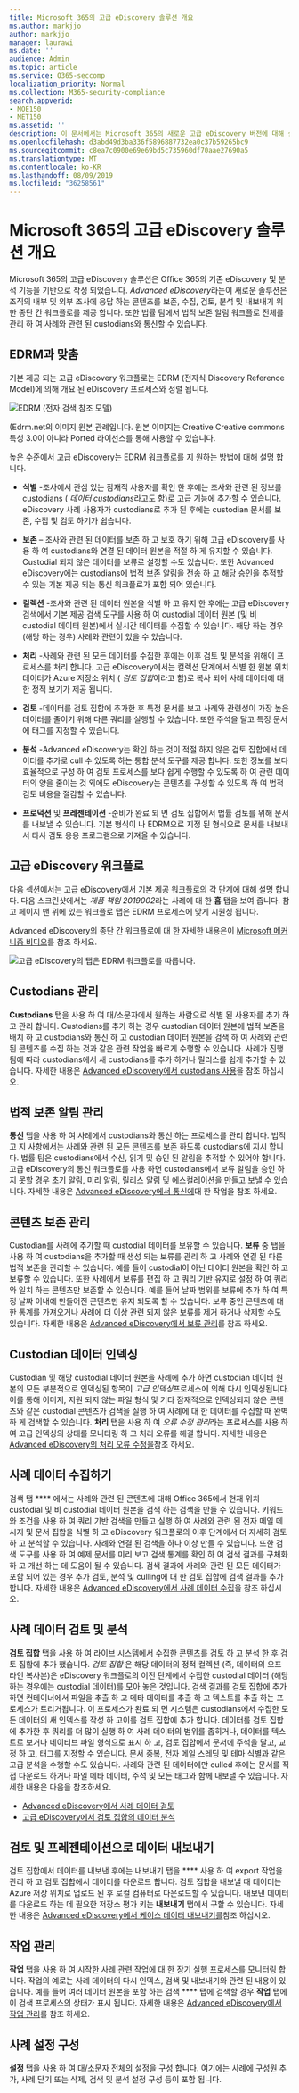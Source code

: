 ```yaml
---
title: Microsoft 365의 고급 eDiscovery 솔루션 개요
ms.author: markjjo
author: markjjo
manager: laurawi
ms.date: ''
audience: Admin
ms.topic: article
ms.service: O365-seccomp
localization_priority: Normal
ms.collection: M365-security-compliance
search.appverid:
- MOE150
- MET150
ms.assetid: ''
description: 이 문서에서는 Microsoft 365의 새로운 고급 eDiscovery 버전에 대해 설명 합니다.
ms.openlocfilehash: d3abd49d3ba336f5896887732ea0c37b59265bc9
ms.sourcegitcommit: c8ea7c0900e69e69bd5c735960df70aae27690a5
ms.translationtype: MT
ms.contentlocale: ko-KR
ms.lasthandoff: 08/09/2019
ms.locfileid: "36258561"
---
```

# <a name="overview-of-the-advanced-ediscovery-solution-in-microsoft-365"></a>Microsoft 365의 고급 eDiscovery 솔루션 개요

Microsoft 365의 고급 eDiscovery 솔루션은 Office 365의 기존 eDiscovery 및 분석 기능을 기반으로 작성 되었습니다. *Advanced eDiscovery*라는이 새로운 솔루션은 조직의 내부 및 외부 조사에 응답 하는 콘텐츠를 보존, 수집, 검토, 분석 및 내보내기 위한 종단 간 워크플로를 제공 합니다. 또한 법률 팀에서 법적 보존 알림 워크플로 전체를 관리 하 여 사례와 관련 된 custodians와 통신할 수 있습니다. 

## <a name="alignment-with-edrm"></a>EDRM과 맞춤

기본 제공 되는 고급 eDiscovery 워크플로는 EDRM (전자식 Discovery Reference Model)에 의해 개요 된 eDiscovery 프로세스와 정렬 됩니다. 

![EDRM (전자 검색 참조 모델)](../media/EDRMv1.png)

(Edrm.net의 이미지 원본 관례입니다. 원본 이미지는 Creative Creative commons 특성 3.0이 아니라 Ported 라이선스를 통해 사용할 수 있습니다.

높은 수준에서 고급 eDiscovery는 EDRM 워크플로를 지 원하는 방법에 대해 설명 합니다.

- **식별** -조사에서 관심 있는 잠재적 사용자를 확인 한 후에는 조사와 관련 된 정보를 custodians ( *데이터 custodians*라고도 함)로 고급 기능에 추가할 수 있습니다. eDiscovery 사례 사용자가 custodians로 추가 된 후에는 custodian 문서를 보존, 수집 및 검토 하기가 쉽습니다.

- **보존** – 조사와 관련 된 데이터를 보존 하 고 보호 하기 위해 고급 eDiscovery를 사용 하 여 custodians와 연결 된 데이터 원본을 적절 하 게 유지할 수 있습니다. Custodial 되지 않은 데이터를 보류로 설정할 수도 있습니다. 또한 Advanced eDiscovery에는 custodians에 법적 보존 알림을 전송 하 고 해당 승인을 추적할 수 있는 기본 제공 되는 통신 워크플로가 포함 되어 있습니다.

- **컬렉션** -조사와 관련 된 데이터 원본을 식별 하 고 유지 한 후에는 고급 eDiscovery 검색에서 기본 제공 검색 도구를 사용 하 여 custodial 데이터 원본 (및 비 custodial 데이터 원본)에서 실시간 데이터를 수집할 수 있습니다. 해당 하는 경우 (해당 하는 경우) 사례와 관련이 있을 수 있습니다.

- **처리** -사례와 관련 된 모든 데이터를 수집한 후에는 이후 검토 및 분석을 위해이 프로세스를 처리 합니다. 고급 eDiscovery에서는 컬렉션 단계에서 식별 한 원본 위치 데이터가 Azure 저장소 위치 ( *검토 집합*이라고 함)로 복사 되어 사례 데이터에 대 한 정적 보기가 제공 됩니다. 
 
- **검토** -데이터를 검토 집합에 추가한 후 특정 문서를 보고 사례와 관련성이 가장 높은 데이터를 줄이기 위해 다른 쿼리를 실행할 수 있습니다. 또한 주석을 달고 특정 문서에 태그를 지정할 수 있습니다.
 
- **분석** -Advanced eDiscovery는 확인 하는 것이 적절 하지 않은 검토 집합에서 데이터를 추가로 cull 수 있도록 하는 통합 분석 도구를 제공 합니다. 또한 정보를 보다 효율적으로 구성 하 여 검토 프로세스를 보다 쉽게 수행할 수 있도록 하 여 관련 데이터의 양을 줄이는 것 외에도 eDiscovery는 콘텐츠를 구성할 수 있도록 하 여 법적 검토 비용을 절감할 수 있습니다.

- **프로덕션** 및 **프레젠테이션** -준비가 완료 되 면 검토 집합에서 법률 검토를 위해 문서를 내보낼 수 있습니다. 기본 형식이 나 EDRM으로 지정 된 형식으로 문서를 내보내서 타사 검토 응용 프로그램으로 가져올 수 있습니다.

## <a name="advanced-ediscovery-workflow"></a>고급 eDiscovery 워크플로

다음 섹션에서는 고급 eDiscovery에서 기본 제공 워크플로의 각 단계에 대해 설명 합니다. 다음 스크린샷에서는 *제품 책임 2019002*라는 사례에 대 한 **홈** 탭을 보여 줍니다. 참고 페이지 맨 위에 있는 워크플로 탭은 EDRM 프로세스에 맞게 시퀀싱 됩니다. 

Advanced eDiscovery의 종단 간 워크플로에 대 한 자세한 내용은이 [Microsoft 메커니즘 비디오](https://go.microsoft.com/fwlink/?linkid=2066133)를 참조 하세요. 

![고급 eDiscovery의 탭은 EDRM 워크플로를 따릅니다.](../media/aedisco-homepage-1.png)

## <a name="managing-custodians"></a>Custodians 관리

**Custodians** 탭을 사용 하 여 대/소문자에서 원하는 사람으로 식별 된 사용자를 추가 하 고 관리 합니다. Custodians를 추가 하는 경우 custodian 데이터 원본에 법적 보존을 배치 하 고 custodians와 통신 하 고 custodian 데이터 원본을 검색 하 여 사례와 관련 된 콘텐츠를 수집 하는 것과 같은 관련 작업을 빠르게 수행할 수 있습니다. 사례가 진행 됨에 따라 custodians에서 새 custodians를 추가 하거나 릴리스를 쉽게 추가할 수 있습니다. 자세한 내용은 [Advanced eDiscovery에서 custodians 사용](managing-custodians.md)을 참조 하십시오.

## <a name="managing-legal-hold-notifications"></a>법적 보존 알림 관리

**통신** 탭을 사용 하 여 사례에서 custodians와 통신 하는 프로세스를 관리 합니다. 법적 고 지 사항에서는 사례와 관련 된 모든 콘텐츠를 보존 하도록 custodians에 지시 합니다. 법률 팀은 custodians에서 수신, 읽기 및 승인 된 알림을 추적할 수 있어야 합니다. 고급 eDiscovery의 통신 워크플로를 사용 하면 custodians에서 보류 알림을 승인 하지 못할 경우 초기 알림, 미리 알림, 릴리스 알림 및 에스컬레이션을 만들고 보낼 수 있습니다. 자세한 내용은 [Advanced eDiscovery에서 통신에](managing-custodian-communications.md)대 한 작업을 참조 하세요.

## <a name="managing-content-preservation"></a>콘텐츠 보존 관리

Custodian를 사례에 추가할 때 custodial 데이터를 보유할 수 있습니다. **보류** 중 탭을 사용 하 여 custodians을 추가할 때 생성 되는 보류를 관리 하 고 사례와 연결 된 다른 법적 보존을 관리할 수 있습니다. 예를 들어 custodial이 아닌 데이터 원본을 확인 하 고 보류할 수 있습니다. 또한 사례에서 보류를 편집 하 고 쿼리 기반 유지로 설정 하 여 쿼리와 일치 하는 콘텐츠만 보존할 수 있습니다. 예를 들어 날짜 범위를 보류에 추가 하 여 특정 날짜 이내에 만들어진 콘텐츠만 유지 되도록 할 수 있습니다. 보류 중인 콘텐츠에 대 한 통계를 가져오거나 사례에 더 이상 관련 되지 않은 보류를 제거 하거나 삭제할 수도 있습니다. 자세한 내용은 [Advanced eDiscovery에서 보류 관리](managing-holds.md)를 참조 하세요.

## <a name="indexing-custodian-data"></a>Custodian 데이터 인덱싱

Custodian 및 해당 custodial 데이터 원본을 사례에 추가 하면 custodian 데이터 원본의 모든 부분적으로 인덱싱된 항목이 *고급 인덱싱*프로세스에 의해 다시 인덱싱됩니다. 이를 통해 이미지, 지원 되지 않는 파일 형식 및 기타 잠재적으로 인덱싱되지 않은 콘텐츠와 같은 custodial 콘텐츠가 검색을 실행 하 여 사례에 대 한 데이터를 수집할 때 완벽 하 게 검색할 수 있습니다. **처리** 탭을 사용 하 여 *오류 수정 관리*라는 프로세스를 사용 하 여 고급 인덱싱의 상태를 모니터링 하 고 처리 오류를 해결 합니다. 자세한 내용은 [Advanced eDiscovery의 처리 오류 수정을](processing-data-for-case.md)참조 하세요.

## <a name="collecting-case-data"></a>사례 데이터 수집하기

검색 탭 **** 에서는 사례와 관련 된 콘텐츠에 대해 Office 365에서 현재 위치 custodial 및 비 custodial 데이터 원본을 검색 하는 검색을 만들 수 있습니다. 키워드와 조건을 사용 하 여 쿼리 기반 검색을 만들고 실행 하 여 사례와 관련 된 전자 메일 메시지 및 문서 집합을 식별 하 고 eDiscovery 워크플로의 이후 단계에서 더 자세히 검토 하 고 분석할 수 있습니다. 사례와 연결 된 검색을 하나 이상 만들 수 있습니다. 또한 검색 도구를 사용 하 여 예제 문서를 미리 보고 검색 통계를 확인 하 여 검색 결과를 구체화 하 고 개선 하는 데 도움이 될 수 있습니다. 검색 결과에 사례와 관련 된 모든 데이터가 포함 되어 있는 경우 추가 검토, 분석 및 culling에 대 한 검토 집합에 검색 결과를 추가 합니다. 자세한 내용은 [Advanced eDiscovery에서 사례 데이터 수집](collecting-data-for-ediscovery.md)을 참조 하십시오.

## <a name="reviewing-and-analyzing-case-data"></a>사례 데이터 검토 및 분석

**검토 집합** 탭을 사용 하 여 라이브 시스템에서 수집한 콘텐츠를 검토 하 고 분석 한 후 검토 집합에 추가 했습니다. *검토 집합* 은 해당 데이터의 정적 컬렉션 (즉, 데이터의 오프 라인 복사본)은 eDiscovery 워크플로의 이전 단계에서 수집한 custodial 데이터 (해당 하는 경우에는 custodial 데이터)를 모아 놓은 것입니다. 검색 결과를 검토 집합에 추가 하면 컨테이너에서 파일을 추출 하 고 메타 데이터를 추출 하 고 텍스트를 추출 하는 프로세스가 트리거됩니다. 이 프로세스가 완료 되 면 시스템은 custodians에서 수집한 모든 데이터의 새 인덱스를 작성 하 고이를 검토 집합에 추가 합니다. 데이터를 검토 집합에 추가한 후 쿼리를 더 많이 실행 하 여 사례 데이터의 범위를 좁히거나, 데이터를 텍스트로 보거나 네이티브 파일 형식으로 표시 하 고, 검토 집합에서 문서에 주석을 달고, 교정 하 고, 태그를 지정할 수 있습니다. 문서 중복, 전자 메일 스레딩 및 테마 식별과 같은 고급 분석을 수행할 수도 있습니다. 사례와 관련 된 데이터에만 culled 후에는 문서를 직접 다운로드 하거나 파일 메타 데이터, 주석 및 모든 태그와 함께 내보낼 수 있습니다. 자세한 내용은 다음을 참조하세요.

- [Advanced eDiscovery에서 사례 데이터 검토](reviewing-data-in-review-set.md)
- [고급 eDiscovery에서 검토 집합의 데이터 분석](analyzing-data-in-review-set.md)

## <a name="exporting-data-for-review-and-presentation"></a>검토 및 프레젠테이션으로 데이터 내보내기

검토 집합에서 데이터를 내보낸 후에는 내보내기 탭을 **** 사용 하 여 export 작업을 관리 하 고 검토 집합에서 데이터를 다운로드 합니다. 검토 집합을 내보낼 때 데이터는 Azure 저장 위치로 업로드 된 후 로컬 컴퓨터로 다운로드할 수 있습니다. 내보낸 데이터를 다운로드 하는 데 필요한 저장소 평가 키는 **내보내기** 탭에서 구할 수 있습니다. 자세한 내용은 [Advanced eDiscovery에서 케이스 데이터 내보내기를](exporting-data-ediscover20.md)참조 하십시오.

## <a name="managing-jobs"></a>작업 관리

**작업** 탭을 사용 하 여 시작한 사례 관련 작업에 대 한 장기 실행 프로세스를 모니터링 합니다. 작업의 예로는 사례 데이터의 다시 인덱스, 검색 및 내보내기와 관련 된 내용이 있습니다. 예를 들어 여러 데이터 원본을 포함 하는 검색 **** 탭에 검색할 경우 **작업** 탭에이 검색 프로세스의 상태가 표시 됩니다. 자세한 내용은 [Advanced eDiscovery에서 작업 관리](managing-jobs-ediscovery20.md)를 참조 하세요.

## <a name="configuring-case-settings"></a>사례 설정 구성

**설정** 탭을 사용 하 여 대/소문자 전체의 설정을 구성 합니다. 여기에는 사례에 구성원 추가, 사례 닫기 또는 삭제, 검색 및 분석 설정 구성 등이 포함 됩니다.
